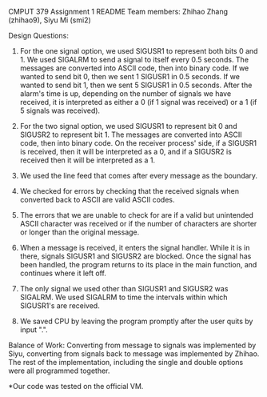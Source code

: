 CMPUT 379 Assignment 1 README
Team members: Zhihao Zhang (zhihao9), Siyu Mi (smi2)

Design Questions:

1. For the one signal option, we used SIGUSR1 to represent both bits 0 and 1. We used SIGALRM to send a signal to itself every 0.5 seconds. The messages are converted into ASCII code, then into binary code. If we wanted to send bit 0, then we sent 1 SIGUSR1 in 0.5 seconds. If we wanted to send bit 1, then we sent 5 SIGUSR1 in 0.5 seconds. After the alarm's time is up, depending on the number of signals we have received, it is interpreted as either a 0 (if 1 signal was received) or a 1 (if 5 signals was received).

2. For the two signal option, we used SIGUSR1 to represent bit 0 and SIGUSR2 to represent bit 1. The messages are converted into ASCII code, then into binary code. On the receiver process' side, if a SIGUSR1 is received, then it will be interpreted as a 0, and if a SIGUSR2 is received then it will be interpreted as a 1.

3. We used the line feed that comes after every message as the boundary.

4. We checked for errors by checking that the received signals when converted back to ASCII are valid ASCII codes. 

5. The errors that we are unable to check for are if a valid but unintended ASCII character was received or if the number of characters are shorter or longer than the original message.

6. When a message is received, it enters the signal handler. While it is in there, signals SIGUSR1 and SIGUSR2 are blocked. Once the signal has been handled, the program returns to its place in the main function, and continues where it left off.

7. The only signal we used other than SIGUSR1 and SIGUSR2 was SIGALRM. We used SIGALRM to time the intervals within which SIGUSR1's are received.

8. We saved CPU by leaving the program promptly after the user quits by input ".".


Balance of Work:
Converting from message to signals was implemented by Siyu, converting from signals back to message was implemented by Zhihao. The rest of the implementation, including the single and double options were all programmed together. 


*Our code was tested on the official VM.